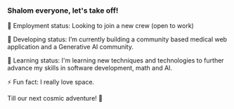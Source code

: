 ### Shalom everyone, let's take off!

💼 Employment status: Looking to join a new crew (open to work)

🔭 Developing status: I’m currently building a community based medical web application and a Generative AI community.

🌱 Learning status: I'm learning new techniques and technologies to further advance my skills in software development, math and AI.

⚡ Fun fact: I really love space.

Till our next cosmic adventure! 🚀
